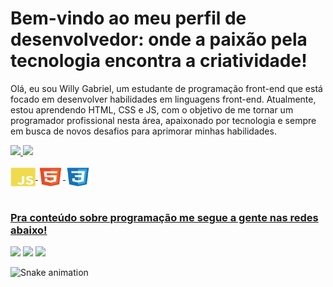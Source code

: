 <h1>Bem-vindo ao meu perfil de desenvolvedor: onde a paixão pela tecnologia encontra a criatividade!</h1>

<p>Olá, eu sou Willy Gabriel, um estudante de programação front-end que está focado em desenvolver habilidades em linguagens front-end. Atualmente, estou aprendendo HTML, CSS e JS, com o objetivo de me tornar um programador profissional nesta área, apaixonado por tecnologia e sempre em busca de novos desafios para aprimorar minhas habilidades.</p>

<div>
  <a href="https://github.com/willy-braga">
  <img height="180em" src="https://github-readme-stats.vercel.app/api?username=willy-braga&show_icons=true&theme=tokyonight&include_all_commits=true&count_private=true"/>
  <img height="180em" src="https://github-readme-stats.vercel.app/api/top-langs/?username=willy-braga&layout=compact&langs_count=6&theme=tokyonight"/>
</div>
<div style="display: inline_block"><br>
  <img align="center" alt="Js" height="30" width="40" src="https://raw.githubusercontent.com/devicons/devicon/master/icons/javascript/javascript-plain.svg">
  <img align="center" alt="HTML" height="30" width="40" src="https://raw.githubusercontent.com/devicons/devicon/master/icons/html5/html5-original.svg">
  <img align="center" alt="CSS" height="30" width="40" src="https://raw.githubusercontent.com/devicons/devicon/master/icons/css3/css3-original.svg">
</div>
 
 <br>
 
  ### Pra conteúdo sobre programação me segue a gente nas redes abaixo!
 
<div> 
  <a href="https://instagram.com/braga.wg" target="_blank"><img src="https://img.shields.io/badge/-Instagram-%23E4405F?style=for-the-badge&logo=instagram&logoColor=white" target="_blank"></a>
  <a href = "mailto:willybraga276@gmail.com"><img src="https://img.shields.io/badge/-Gmail-%23333?style=for-the-badge&logo=gmail&logoColor=white" target="_blank"></a>
  <a href="https://www.linkedin.com/in/willy-braga-2861b3270/" target="_blank"><img src="https://img.shields.io/badge/-LinkedIn-%230077B5?style=for-the-badge&logo=linkedin&logoColor=white" target="_blank"></a> 
 
  ![Snake animation](https://github.com/willy-braga/willy-braga/blob/output/github-contribution-grid-snake.svg)

</div>
